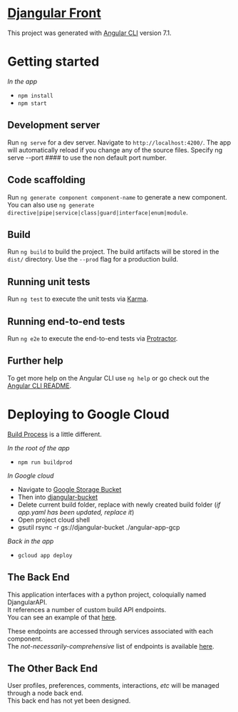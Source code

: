 # [Djangular Front](https://djangular-front-end.appspot.com/)
This project was generated with [Angular CLI](https://github.com/angular/angular-cli) version 7.1.

# Getting started
_In the app_
- `npm install`
- `npm start`  

## Development server
Run `ng serve` for a dev server. Navigate to `http://localhost:4200/`. The app will automatically reload if you change any of the source files.
Specify ng serve --port #### to use the non default port number.

## Code scaffolding
Run `ng generate component component-name` to generate a new component. You can also use `ng generate directive|pipe|service|class|guard|interface|enum|module`.

## Build
Run `ng build` to build the project. The build artifacts will be stored in the `dist/` directory. Use the `--prod` flag for a production build.

## Running unit tests
Run `ng test` to execute the unit tests via [Karma](https://karma-runner.github.io).

## Running end-to-end tests
Run `ng e2e` to execute the end-to-end tests via [Protractor](http://www.protractortest.org/).

## Further help
To get more help on the Angular CLI use `ng help` or go check out the [Angular CLI README](https://github.com/angular/angular-cli/blob/master/README.md).

# Deploying to Google Cloud
[Build Process](https://medium.com/@asanoop24/deploying-angular-6-app-on-google-app-engine-b6259d4c16c2) is a little different.  

_In the root of the app_
- `npm run buildprod`  

_In Google cloud_
- Navigate to [Google Storage Bucket](https://console.cloud.google.com/storage/browser) 
- Then into [djangular-bucket](https://console.cloud.google.com/storage/browser/djangular-bucket?project=djangular-front-end&folder&organizationId)
- Delete current build folder, replace with newly created build folder (_if app.yaml has been updated, replace it_)
- Open project cloud shell
- gsutil rsync -r gs://djangular-bucket ./angular-app-gcp  

_Back in the app_
- `gcloud app deploy`

## The Back End
This application interfaces with a python project, coloquially named DjangularAPI.   
It references a number of custom build API endpoints.  
You can see an example of that [here](https://djangular-back-end.appspot.com/api/beer/).  
  
These endpoints are accessed through services associated with each component.  
The _not-necessarily-comprehensive_ list of endpoints is available [here](https://djangular-back-end.appspot.com/api/list).  

## The Other Back End
User profiles, preferences, comments, interactions, _etc_ will be managed through a node back end.  
This back end has not yet been designed. 
